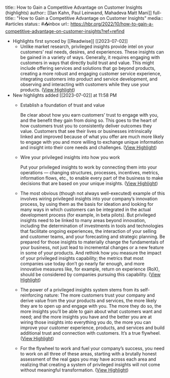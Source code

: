 title:: How to Gain a Competitive Advantage on Customer Insights (highlights)
author:: [[Ian Kahn, Paul Leinwand, Mahadeva Matt Mani]]
full-title:: "How to Gain a Competitive Advantage on Customer Insights"
media:: #articles
status:: #📥inbox 
url:: https://hbr.org/2022/10/how-to-gain-a-competitive-advantage-on-customer-insights?ref=refind

- Highlights first synced by [[Readwise]] [[2023\-07\-02]]
	- Unlike market research, privileged insights provide intel on your customers’ real needs, desires, and experiences. These insights can be gained in a variety of ways. Generally, it requires engaging with customers in ways that directly build trust and value. This might include offering services and solutions that go beyond products, creating a more robust and engaging customer service experience, integrating customers into product and service development, and observing and interacting with customers while they use your products. ([View Highlight](https://read.readwise.io/read/01h4cxq1csk4dyd8c22w75b7vv))
- New highlights added [[2023\-07\-02]] at 11:58 PM
	- Establish a foundation of trust and value
	  
	  Be clear about how you earn customers’ trust to engage with you, and the benefit they gain from doing so. This goes to the heart of how customers trust you to consistently deliver outcomes they value. Customers that see their lives or businesses intrinsically linked and improved because of what you offer are much more likely to engage with you and more willing to exchange unique information and insight into their core needs and challenges. ([View Highlight](https://read.readwise.io/read/01h4cxrn1h39bsts8x8r535kyj))
	- Wire your privileged insights into how you work
	  
	  Put your privileged insights to work by connecting them into your operations — changing structures, processes, incentives, metrics, information flows, etc., to enable every part of the business to make decisions that are based on your unique insights. ([View Highlight](https://read.readwise.io/read/01h4cxx0ph5jfkd9e7ypzpr9fd))
	- The most obvious (though not always well\-executed) example of this involves wiring privileged insights into your company’s innovation process, by using them as the basis for ideation and looking for many ways in which customers can be integrated in the actual development process (for example, in beta pilots). But privileged insights need to be linked to many areas beyond innovation, including the determination of investments in tools and technologies that facilitate ongoing experiences, the interaction of your selling and customer teams, and your forecasting and strategic planning. Be prepared for those insights to materially change the fundamentals of your business, not just lead to incremental changes or a new feature in some of your products. And rethink how you measure the impact of your privileged insights capability; the metrics that most companies use today don’t go nearly far enough, and more innovative measures like, for example, return on experience (RoX), should be considered by companies pursuing this capability. ([View Highlight](https://read.readwise.io/read/01h4cxwwych1he4twkzvj0bp1n))
	- The power of a privileged insights system stems from its self\-reinforcing nature: The more customers trust your company and derive value from the your products and services, the more likely they are to open up and engage with you. The more they do so, the more insights you’ll be able to gain about what customers want and need; and the more insights you have and the better you are at wiring those insights into everything you do, the more you can improve your customer experience, products, and services and build additional trust and connection with customers. It’s a true flywheel. ([View Highlight](https://read.readwise.io/read/01h4cxzk2cnphx4hqryz050bqa))
	- For the flywheel to work and fuel your company’s success, you need to work on all three of these areas, starting with a brutally honest assessment of the real gaps you may have across each area and realizing that creating a system of privileged insights will not come without meaningful transformation. ([View Highlight](https://read.readwise.io/read/01h4cxz24g4j5z04dbz7p98exp))